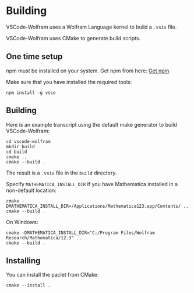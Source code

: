 # Building

VSCode-Wolfram uses a Wolfram Language kernel to build a `.vsix` file.

VSCode-Wolfram uses CMake to generate build scripts.

## One time setup

npm must be installed on your system. Get npm from here:
[Get npm](https://www.npmjs.com/get-npm)

Make sure that you have installed the required tools:
```
npm install -g vsce
```


## Building

Here is an example transcript using the default make generator to build VSCode-Wolfram:

```
cd vscode-wolfram
mkdir build
cd build
cmake ..
cmake --build .
```

The result is a `.vsix` file in the `build` directory.

Specify `MATHEMATICA_INSTALL_DIR` if you have Mathematica installed in a non-default location:

```
cmake -DMATHEMATICA_INSTALL_DIR=/Applications/Mathematica123.app/Contents/ ..
cmake --build .
```

On Windows:

```
cmake -DMATHEMATICA_INSTALL_DIR="C:/Program Files/Wolfram Research/Mathematica/12.3" ..
cmake --build .
```

## Installing

You can install the paclet from CMake:
```
cmake --install .
```

